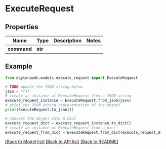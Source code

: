 # ExecuteRequest


## Properties

Name | Type | Description | Notes
------------ | ------------- | ------------- | -------------
**command** | **str** |  | 

## Example

```python
from daytonasdk.models.execute_request import ExecuteRequest

# TODO update the JSON string below
json = "{}"
# create an instance of ExecuteRequest from a JSON string
execute_request_instance = ExecuteRequest.from_json(json)
# print the JSON string representation of the object
print(ExecuteRequest.to_json())

# convert the object into a dict
execute_request_dict = execute_request_instance.to_dict()
# create an instance of ExecuteRequest from a dict
execute_request_from_dict = ExecuteRequest.from_dict(execute_request_dict)
```
[[Back to Model list]](../README.md#documentation-for-models) [[Back to API list]](../README.md#documentation-for-api-endpoints) [[Back to README]](../README.md)


